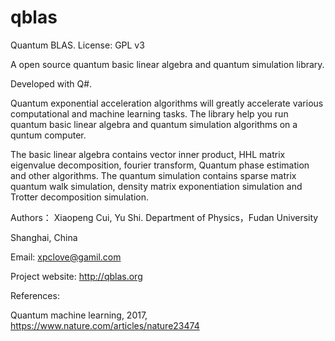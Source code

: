 # qblas
Quantum BLAS.    License: GPL v3

A open source quantum basic linear algebra and quantum simulation library.

Developed with Q#.

Quantum exponential acceleration algorithms will greatly accelerate various computational and machine learning tasks.
The library help you run quantum basic linear algebra and quantum simulation algorithms on a quntum computer.

The basic linear algebra contains vector inner product, HHL matrix eigenvalue decomposition, fourier transform, Quantum phase estimation and other algorithms.
The quantum simulation contains sparse matrix quantum walk simulation, density matrix exponentiation simulation and Trotter decomposition simulation.

Authors：
Xiaopeng Cui, Yu Shi. Department of Physics，Fudan University

Shanghai, China

Email: xpclove@gamil.com

Project website: http://qblas.org 

References:

Quantum machine learning, 2017, https://www.nature.com/articles/nature23474
